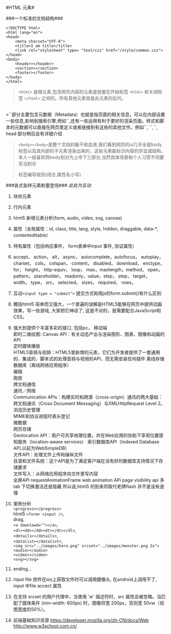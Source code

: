 #HTML 元素#

###一个标准的文档结构###

    <!DOCTYPE html>
    <html lang="en">
    <head>
        <meta charset="UTF-8">
        <title>I am title</title>
        <link rel="stylesheet" type= "text/css" href="/style/common.css">
    </head>
    <body>
        <header></header>
        <section></section>
        <footer></footer>
    </body>
    </html>
    
>`<html>` 是根元素,包含网页内容的元素是放置在开始标签 `<html>` 和关闭标签 `</html>` 之间的。所有其他元素皆是此元素的后代。   

<br />
>`<head></head>`部分主要包含元数据（Metadata）也就是指页面的相关信息，可以在内部设置一些信息,影响到搜索引擎,例如`<meta name="robots" contect= "all|none|index|noindex|follow|nofollow">`,还有一些运用有利于更好的渲染页面。样式和脚本的元数据可以直接在网页里定义或者链接到有这些的其他文件。例如`<style></style>`, `<script></script>`,`<link />`, head 部分稍后会有详细介绍

<br />

>`<body></body>`是整个文档的躯干和血液,我们看到网页的ui几乎全是body标签以及其内部的子元素渲染出来的，这些元素能标识内容的宗旨或结构，
本人一般喜欢将body划分为上中下三部分,当然具体场景和个人习惯不同要另当别论

>标签编写规则(闭合,属性名小写)

###各式各样元素粉墨登场###
_此处为互动_

1.  块状元素
2.  行内元素
3.  html5 新增元素分析(form, audio, video, svg, canvas)
4.  属性（全局属性：id, class, title, lang, style,  hidden, draggable, data-*, contenteditable）
5.  特有属性（包括响应事件， form表单中input 事件, 验证属性）
6.  accept， action， alt， async， autocomplete，autofocus， autoplay， charset， cols， colspan， content，
disabled， download， enctype， for， height， http-equiv， loop， max，maxlength，method， open， pattern， placeholder， readonly，value，step，
step， target， width， type， src， selected， sizes， required， rows，
7.  互动`<input type = "submit">` 提交方式和用js的form.submit()有什么区别
8.  概括html5 简单而又强大，一个普遍的误解是HTML5能够在网页中提供动画效果，写一些游戏, 大家把它神话了, 这是不对的，是需要配合JavaScript和CSS。
9. 强大到提供个丰富多彩的接口, 包括pc， 移动端<br />
即时二维绘图: Canvas API：有关动态产出与渲染图形、图表、图像和动画的API<br/>
定时媒体播放<br />
HTML5音频与视频：HTML5里新增的元素，它们为开发者提供了一套通用的、集成的、脚本式的处理音频与视频的API，而无需安装任何插件
离线存储数据库（离线网络应用程序）<br />
编辑<br />
拖放<br />
跨文档通信<br />
通讯／网络<br />
Communication APIs：构建实时和跨源（cross-origin）通讯的两大基础： 跨文档通讯（Cross Document Messaging）与XMLHttpRequest Level 2。<br />
浏览历史管理<br />
MIME和协议进程时表头登记<br />
微数据<br />
网页存储<br />
Geolocation API：用户可共享地理位置，并在Web应用的协助下享用位置感知服务（location-aware services）
索引数据库API（Indexed Database API,以前为WebSimpleDB）<br />
文件API：处理文件上传和操纵文件<br />
目录和文件系统：这个API是为了满足客户端在没有好的数据库支持情况下存储要求<br />
文件写入：从网络应用程序向文件里写内容<br />
全屏API
requestAnimationFrame
web animation APi
page visibility api 多tab 下切换激活还是隐藏
所以说,html5 的到来将取代老牌flash 并不是没有道理

10. 案例分析<br />
`<progress></progress>`<br /> 
html5 `<form> <input />`, <br />
drag, <br />
`<a downlowd=""></a>`,<br />
 `<dl><dd></dd><dt></dt></dl>`,<br />
`<details></details>`,<br />
`<datalist></datalist>`,<br />
`<img src="../images/hero.png" srcset="../images/monster.png 2x">`<br />
`<audio></audio>`<br />
`<video></video>`<br />
`<svg></svg>`<br />

11. ending...

12. input file 控件在ios上获取文件时可以调用摄像头, 在android上调用不了, input 中file accect 属性
13. 在支持 srcset 的用户代理中，当使用 'w' 描述符时，src 属性会被忽略。当匹配了媒体条件 (min-width: 600px) 时，图像将宽 200px，否则宽 50vw（视图宽度的50%）。
14. 前端基础知识资源
https://developer.mozilla.org/zh-CN/docs/Web
http://www.w3school.com.cn/
